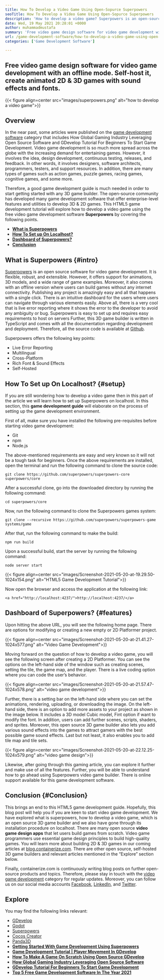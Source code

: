 ```yaml
---
title: How To Develop a Video Game Using Open-Sopurce Superpowers
seoTitle: How To Develop a Video Game Using Open-Sopurce Superpowers
description: 'How to develop a video game? Superpowers is an open-source HTML5 game development. It is cross platform and allows users to build animated 2D & 3D games.'
date: Wed, 19 May 2021 20:28:01 +0000
author: muhammadmustafa
summary: 'Free video game design software for video game development with an offline mode. Self-host it, create animated 2D &amp; 3D games with sound effects and fonts.'
url: /game-development-software/how-to-develop-a-video-game-using-open-sopurce-superpowers/
categories: ['Game Development Software']

---
```

## Free video game design software for video game development with an offline mode. Self-host it, create animated 2D & 3D games with sound effects and fonts.

{{< figure align=center src="images/superpowers.png" alt="how to develop a video game">}}  

## Overview

In the near past, some articles were published on the [game development software][1] category that includes How Global Gaming Industry Leveraging Open Source Software and GDevelop Tutorial For Beginners To Start Game Development. Video game development is so much more spread across the globe with the increasing demand for entertaining games. However, it involves the idea, design development, continuous testing, releases, and feedback. In other words, it involves designers, software architects, programmers, testers, and support resources. In addition, there are many types of games such as action games, puzzle games, racing games, cognitive games, and some more. 

Therefore, a good game development guide is much needed in order to start getting started with any 3D game builder. The open-source community has developed many game development software that offer enterprise-level features and utilities to develop 3D & 2D games. This HTML5 game development tutorial will explore how to develop a video game using the free video game development software **Superpowers** by covering the following points.

  * **[What is Superpowers][2]**
  * **[How To Set up On Localhost?][3]**
  * **[Dashboard of Superpowers?][4]**
  * **[Conclusion][5]**

## What is Superpowers {#intro}

[Superpowers][6] is an open source software for video game development. It is flexible, robust, and extensible. However, it offers support for animations, 3D models, and a wide range of game examples. Moreover, it also comes with an offline version where users can build games without any internet connectivity. Publishing any project is amazingly easy and all that happens with a single click. There is an intuitive dashboard for the users where users can navigate through various elements easily. Above all, there is a very cool that is live error reporting where it shows the error to the developer to avoid any ambiguity or bug. Superpowers is easy to set up and requires easy requirements to host on servers Further, this 3D game builder is written in TypeScript and comes with all the documentation regarding development and deployment. Therefore, all the source code is available at [Github][7].

Superpowers offers the following key points:

  * Live Error Reporting
  * Multilingual 
  * Cross-Platform
  * Rich Font & Sound Effects
  * Self-Hosted

## How To Set up On Localhost? {#setup}

If you are still wondering how to develop a video game then in this part of the article we will learn how to set up Superpowers on localhost. In this section, this **game development guide** will elaborate on the process of setting up the game development environment. 

First of all, make sure you have installed the following pre-requisites before starting video game development:

  * Git
  * npm
  * Node.js

The above-mentioned requirements are easy and very known so it will not be a tough task for beginners. Once the above requirements are installed, open the terminal and run the following command to clone the source code:


```
git clone https://github.com/superpowers/superpowers-core superpowers/core
```


After a successful clone, go into the downloaded directory by running the following command:


```
cd superpowers/core
```


Now, run the following command to clone the Superpowers games system:


```
git clone --recursive https://github.com/superpowers/superpowers-game systems/game
```


After that, run the following command to make the build:


```
npm run build
```


Upon a successful build, start the server by running the following command:


```
node server start
```


{{< figure align=center src="images/Screenshot-2021-05-20-at-19.29.50-1024x154.png" alt="HTML5 Game Development Tutorial">}}  

Now open the browser and access the application at the following link:


```
<a href="http://localhost:4237/">http://localhost:4237/</a>
```


## Dashboard of Superpowers? {#features}

Upon hitting the above URL, you will see the following home page. There are options for modifying or creating a new empty or 2D Platformer project.

{{< figure align=center src="images/Screenshot-2021-05-20-at-21.41.27-1024x577.png" alt="Video Game Development">}}  

Moving forward on the question of how to develop a video game, you will see the following screen after creating a 2D Platformer. You can see the options on the left-hand side of the window such as creating scenes, setting the tile, the game map, and the player. There is a live coding option where you can code the user’s behavior. 

{{< figure align=center src="images/Screenshot-2021-05-20-at-21.57.47-1024x578.png" alt="video game development">}}  

Further, there is a setting bar on the left-hand side where you can set the animations, rendering, uploading, or downloading the image. On the left-hand side, there is an option to add more assets to your project as shown in the image below. It includes a 3D model Cubic model, Fint option if want to modify the font. In addition, users can add further scenes, scripts, shaders, and sprites. Moreover, this open source 3D game builder also lets you add various sound effects into the games to attract gamers with the best possible game sound effects. Last but not least, it also enables you to add tile map and tile sets. 

{{< figure align=center src="images/Screenshot-2021-05-20-at-22.12.25-1024x579.png" alt="video game design">}}  

Likewise, after going through this gaming article, you can explore it further and make use of all the features. Further, you will be able to understand how to go ahead using Superpowers video game builder. There is online support available for this game development software.

## **Conclusion** {#Conclusion}

This brings an end to this HTML5 game development guide. Hopefully, this blog post will help you if you are keen to start video game development. We have explored what is superpowers, how to develop a video game, which is an open source 3D game builder and we also have gone through its installation procedure on localhost. There are many open source **video game design apps** that let users build games from scratch. Video game programmers use essential game design principles to build high-quality games. You will learn more about building 2D & 3D games in our coming articles at [blog.containerize.com][8]. There are other open source, self-hosted 3D game builders and relevant articles mentioned in the “Explore” section below. 

Finally, containerize.com is continuously writing blog posts on further open-source products and topics. Therefore, please stay in touch with the [video game development][9] [][10]category for regular updates. Moreover, you can follow us on our social media accounts [Facebook][11], [LinkedIn][12], and [Twitter][13].

## Explore

You may find the following links relevant:

  * [][14][GDevelop][14]
  * [][14][Godot][15]
  * [][14][Superpowers][6]
  * [][14][Cocos Creator][16]
  * [][14][Panda3D][17]
  * **[Getting Started With Game Development Using Superpowers][18]**
  * **[Game Development Tutorial | Player Movement In GDevelop][19]**
  * [**How To Make A Game On Scratch Using Open Source GDevelop**][20]
  * **[How Global Gaming Industry Leveraging Open Source Software][21]**
  * **[GDevelop Tutorial For Beginners To Start Game Development][22]**
  * [**Top 5 Free Game Development Software In The Year 2021**][23]

 [1]: https://blog.containerize.com/category/game-development-software/
 [2]: #intro
 [3]: #setup
 [4]: #features
 [5]: #Conclusion
 [6]: https://products.containerize.com/game-development-software/superpowers/
 [7]: https://github.com/superpowers/superpowers-core
 [8]: https://blog.containerize.com/
 [9]: https://products.containerize.com/game-development-software/
 [10]: https://products.containerize.com/business-intelligence/
 [11]: https://web.facebook.com/containerize
 [12]: https://www.linkedin.com/company/containerize/
 [13]: https://twitter.com/containerize_co
 [14]: https://products.containerize.com/game-development-software/gdevelop/
 [15]: https://products.containerize.com/game-development-software/godot/
 [16]: https://products.containerize.com/game-development-software/cocos-creator/
 [17]: https://products.containerize.com/game-development-software/panda3d/
 [18]: https://blog.containerize.com/2021/06/04/superpowers-animation-getting-started-with-game-development/
 [19]: https://blog.containerize.com/2021/05/28/game-development-tutorial-player-movement-in-gdevelop/
 [20]: https://blog.containerize.com/2021/08/25/how-to-make-a-game-on-scratch-using-open-source-gdevelop/
 [21]: https://blog.containerize.com/2021/05/07/how-global-gaming-industry-leveraging-open-source-software/
 [22]: https://blog.containerize.com/2021/05/05/gdevelop-tutorial-for-beginners-to-start-game-development/
 [23]: https://blog.containerize.com/2021/06/30/top-5-free-game-development-software-in-the-year-2021/